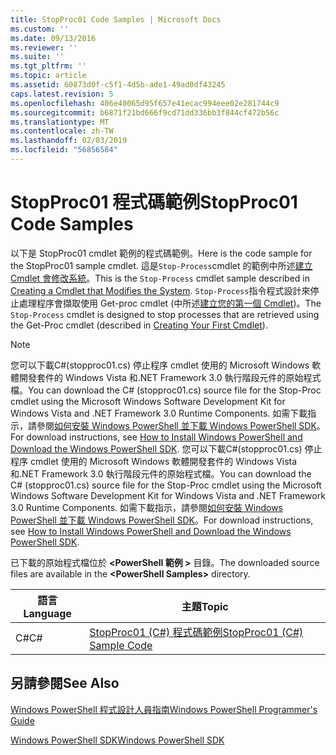 ```yaml
---
title: StopProc01 Code Samples | Microsoft Docs
ms.custom: ''
ms.date: 09/13/2016
ms.reviewer: ''
ms.suite: ''
ms.tgt_pltfrm: ''
ms.topic: article
ms.assetid: 60873d0f-c5f1-4d5b-ade1-49ad0df43245
caps.latest.revision: 5
ms.openlocfilehash: 406e40065d95f657e41ecac994eee02e281744c9
ms.sourcegitcommit: b6871f21bd666f9cd71dd336bb3f844cf472b56c
ms.translationtype: MT
ms.contentlocale: zh-TW
ms.lasthandoff: 02/03/2019
ms.locfileid: "56856584"
---
```

# <a name="stopproc01-code-samples"></a><span data-ttu-id="b9a62-102">StopProc01 程式碼範例</span><span class="sxs-lookup"><span data-stu-id="b9a62-102">StopProc01 Code Samples</span></span>

<span data-ttu-id="b9a62-103">以下是 StopProc01 cmdlet 範例的程式碼範例。</span><span class="sxs-lookup"><span data-stu-id="b9a62-103">Here is the code sample for the StopProc01 sample cmdlet.</span></span> <span data-ttu-id="b9a62-104">這是`Stop-Process`cmdlet 的範例中所述[建立 Cmdlet 會修改系統](../cmdlet/creating-a-cmdlet-that-modifies-the-system.md)。</span><span class="sxs-lookup"><span data-stu-id="b9a62-104">This is the `Stop-Process` cmdlet sample described in [Creating a Cmdlet that Modifies the System](../cmdlet/creating-a-cmdlet-that-modifies-the-system.md).</span></span> <span data-ttu-id="b9a62-105">`Stop-Process`指令程式設計來停止處理程序會擷取使用 Get-proc cmdlet (中所述[建立您的第一個 Cmdlet](../cmdlet/creating-a-cmdlet-without-parameters.md))。</span><span class="sxs-lookup"><span data-stu-id="b9a62-105">The `Stop-Process` cmdlet is designed to stop processes that are retrieved using the Get-Proc cmdlet (described in [Creating Your First Cmdlet](../cmdlet/creating-a-cmdlet-without-parameters.md)).</span></span>

> [!NOTE]
> <span data-ttu-id="b9a62-106">您可以下載C#(stopproc01.cs) 停止程序 cmdlet 使用的 Microsoft Windows 軟體開發套件的 Windows Vista 和.NET Framework 3.0 執行階段元件的原始程式檔。</span><span class="sxs-lookup"><span data-stu-id="b9a62-106">You can download the C# (stopproc01.cs) source file for the Stop-Proc cmdlet using the Microsoft Windows Software Development Kit for Windows Vista and .NET Framework 3.0 Runtime Components.</span></span> <span data-ttu-id="b9a62-107">如需下載指示，請參閱[如何安裝 Windows PowerShell 並下載 Windows PowerShell SDK](/powershell/developer/installing-the-windows-powershell-sdk)。</span><span class="sxs-lookup"><span data-stu-id="b9a62-107">For download instructions, see [How to Install Windows PowerShell and Download the Windows PowerShell SDK](/powershell/developer/installing-the-windows-powershell-sdk).</span></span>
> <span data-ttu-id="b9a62-108">您可以下載C#(stopproc01.cs) 停止程序 cmdlet 使用的 Microsoft Windows 軟體開發套件的 Windows Vista 和.NET Framework 3.0 執行階段元件的原始程式檔。</span><span class="sxs-lookup"><span data-stu-id="b9a62-108">You can download the C# (stopproc01.cs) source file for the Stop-Proc cmdlet using the Microsoft Windows Software Development Kit for Windows Vista and .NET Framework 3.0 Runtime Components.</span></span> <span data-ttu-id="b9a62-109">如需下載指示，請參閱[如何安裝 Windows PowerShell 並下載 Windows PowerShell SDK](/powershell/developer/installing-the-windows-powershell-sdk)。</span><span class="sxs-lookup"><span data-stu-id="b9a62-109">For download instructions, see [How to Install Windows PowerShell and Download the Windows PowerShell SDK](/powershell/developer/installing-the-windows-powershell-sdk).</span></span>
>
> <span data-ttu-id="b9a62-110">已下載的原始程式檔位於 **\<PowerShell 範例 >** 目錄。</span><span class="sxs-lookup"><span data-stu-id="b9a62-110">The downloaded source files are available in the **\<PowerShell Samples>** directory.</span></span>

|<span data-ttu-id="b9a62-111">語言</span><span class="sxs-lookup"><span data-stu-id="b9a62-111">Language</span></span>|<span data-ttu-id="b9a62-112">主題</span><span class="sxs-lookup"><span data-stu-id="b9a62-112">Topic</span></span>|
|--------------|-----------|
|<span data-ttu-id="b9a62-113">C#</span><span class="sxs-lookup"><span data-stu-id="b9a62-113">C#</span></span>|[<span data-ttu-id="b9a62-114">StopProc01 (C#) 程式碼範例</span><span class="sxs-lookup"><span data-stu-id="b9a62-114">StopProc01 (C#) Sample Code</span></span>](./stopproc01-csharp-sample-code.md)|

## <a name="see-also"></a><span data-ttu-id="b9a62-115">另請參閱</span><span class="sxs-lookup"><span data-stu-id="b9a62-115">See Also</span></span>

[<span data-ttu-id="b9a62-116">Windows PowerShell 程式設計人員指南</span><span class="sxs-lookup"><span data-stu-id="b9a62-116">Windows PowerShell Programmer's Guide</span></span>](./windows-powershell-programmer-s-guide.md)

[<span data-ttu-id="b9a62-117">Windows PowerShell SDK</span><span class="sxs-lookup"><span data-stu-id="b9a62-117">Windows PowerShell SDK</span></span>](../windows-powershell-reference.md)